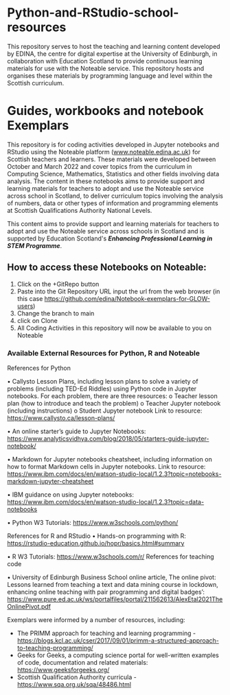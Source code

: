 # Python-and-RStudio-school-resources
This repository serves to host the teaching and learning content developed by EDINA, the centre for digital expertise at the University of Edinburgh, in collaboration with Education Scotland to provide continuous learning materials for use with the Noteable service. This repository hosts and organises these materials by programming language and level within the Scottish curriculum. 

# Guides, workbooks and notebook Exemplars 

This repository is for coding activities developed in Jupyter notebooks and RStudio using the Noteable platform (www.noteable.edina.ac.uk) for Scottish teachers and learners. These materials were developed between October and March 2022 and cover topics from the curriculum in Computing Science, Mathematics, Statistics and other fields involving data analysis. The content in these notebooks aims to provide support and learning materials for teachers to adopt and use the Noteable service across school in Scotland, to deliver curriculum topics involving the analysis of numbers, data or other types of information and programming elements at Scottish Qualifications Authority National Levels.

This content aims to provide support and learning materials for teachers to adopt and use the Noteable service across schools in Scotland and is supported by Education Scotland's ***Enhancing Professional Learning in STEM Programme***. 

## How to access these Notebooks on Noteable: 
 1. Click on the +GitRepo button
 2. Paste into the Git Repository URL input the url from the web browser (in this case https://github.com/edina/Notebook-exemplars-for-GLOW-users)
 3. Change the branch to main 
 4. click on Clone
 5. All Coding Activities in this repository will now be available to you on Noteable

### Available External Resources for Python, R and Noteable

References for Python

•	Callysto Lesson Plans, including lesson plans to solve a variety of problems (including TED-Ed Riddles) using Python code in Jupyter notebooks. For each problem, there are three resources:
o	Teacher lesson plan (how to introduce and teach the problem)
o	Teacher Jupyter notebook (including instructions)
o	Student Jupyter notebook
Link to resource: https://www.callysto.ca/lesson-plans/ 

•	An online starter’s guide to Jupyter Notebooks: https://www.analyticsvidhya.com/blog/2018/05/starters-guide-jupyter-notebook/ 


•	Markdown for Jupyter notebooks cheatsheet, including information on how to format Markdown cells in Jupyter notebooks. 
Link to resource: https://www.ibm.com/docs/en/watson-studio-local/1.2.3?topic=notebooks-markdown-jupyter-cheatsheet 

•	IBM guidance on using Jupyter notebooks: https://www.ibm.com/docs/en/watson-studio-local/1.2.3?topic=data-notebooks 

•	Python W3 Tutorials: https://www.w3schools.com/python/ 



References for R and RStudio 
•	Hands-on programming with R: https://rstudio-education.github.io/hopr/basics.html#summary 

•	R W3 Tutorials: https://www.w3schools.com/r/ 
References for teaching code

•	University of Edinburgh Business School online article, The online pivot: Lessons learned from teaching a text and data mining course in lockdown, enhancing online teaching with pair programming and digital badges’: https://www.pure.ed.ac.uk/ws/portalfiles/portal/211562613/AlexEtal2021TheOnlinePivot.pdf 

Exemplars were informed by a number of resources, including: 
 - The PRIMM approach for teaching and learning programming - https://blogs.kcl.ac.uk/cser/2017/09/01/primm-a-structured-approach-to-teaching-programming/
 - Geeks for Geeks, a computing science portal for well-written examples of code, documentation and related materials: https://www.geeksforgeeks.org/
 - Scottish Qualification Authority curricula - https://www.sqa.org.uk/sqa/48486.html 


